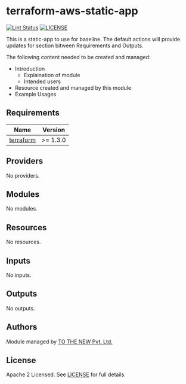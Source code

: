 # terraform-aws-static-app

[![Lint Status](https://github.com/tothenew/terraform-aws-static-app/workflows/Lint/badge.svg)](https://github.com/tothenew/terraform-aws-static-app/actions)
[![LICENSE](https://img.shields.io/github/license/tothenew/terraform-aws-static-app)](https://github.com/tothenew/terraform-aws-static-app/blob/master/LICENSE)

This is a static-app to use for baseline. The default actions will provide updates for section bitween Requirements and Outputs.

The following content needed to be created and managed:
 - Introduction
     - Explaination of module 
     - Intended users
 - Resource created and managed by this module
 - Example Usages

<!-- BEGIN_TF_DOCS -->
## Requirements

| Name | Version |
|------|---------|
| <a name="requirement_terraform"></a> [terraform](#requirement\_terraform) | >= 1.3.0 |

## Providers

No providers.

## Modules

No modules.

## Resources

No resources.

## Inputs

No inputs.

## Outputs

No outputs.
<!-- END_TF_DOCS -->

## Authors

Module managed by [TO THE NEW Pvt. Ltd.](https://github.com/tothenew)

## License

Apache 2 Licensed. See [LICENSE](https://github.com/tothenew/terraform-aws-static-app/blob/main/LICENSE) for full details.
